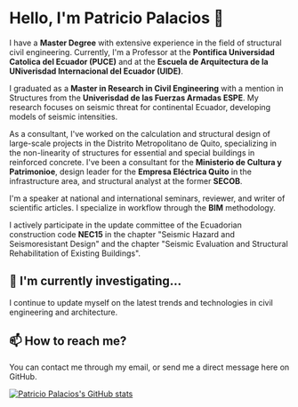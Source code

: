 # Hello, I'm Patricio Palacios 👋

I have a **Master Degree** with extensive experience in the field of structural civil engineering. Currently, I'm a Professor at the **Pontifica Universidad Catolica del Ecuador (PUCE)** and at the **Escuela de Arquitectura de la UNiverisdad Internacional del Ecuador (UIDE)**.

I graduated as a **Master in Research in Civil Engineering** with a mention in Structures from the **Univerisdad de las Fuerzas Armadas ESPE**. My research focuses on seismic threat for continental Ecuador, developing models of seismic intensities.

As a consultant, I've worked on the calculation and structural design of large-scale projects in the Distrito Metropolitano de Quito, specializing in the non-linearity of structures for essential and special buildings in reinforced concrete. I've been a consultant for the **Ministerio de Cultura y Patrimonioe**, design leader for the **Empresa Eléctrica Quito** in the infrastructure area, and structural analyst at the former **SECOB**.

I'm a speaker at national and international seminars, reviewer, and writer of scientific articles. I specialize in workflow through the **BIM** methodology.

I actively participate in the update committee of the Ecuadorian construction code **NEC15** in the chapter "Seismic Hazard and Seismoresistant Design" and the chapter "Seismic Evaluation and Structural Rehabilitation of Existing Buildings".

## 🌱 I'm currently investigating...

I continue to update myself on the latest trends and technologies in civil engineering and architecture.

## 📫 How to reach me?

You can contact me through my email, or send me a direct message here on GitHub.

[![Patricio Palacios's GitHub stats](https://github-readme-stats.vercel.app/api?username=anuraghazra)](https://github.com/anuraghazra/github-readme-stats)
